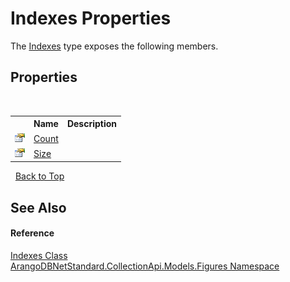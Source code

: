 # Indexes Properties
 

The <a href="6c446967-7c54-ba3e-c53d-5baa333fcd71">Indexes</a> type exposes the following members.


## Properties
&nbsp;<table><tr><th></th><th>Name</th><th>Description</th></tr><tr><td>![Public property](media/pubproperty.gif "Public property")</td><td><a href="7ee3d3ff-7b50-557b-96e0-d26a603bea63">Count</a></td><td /></tr><tr><td>![Public property](media/pubproperty.gif "Public property")</td><td><a href="c4c293d6-123c-88a4-9e7a-e349898a5ae6">Size</a></td><td /></tr></table>&nbsp;
<a href="#indexes-properties">Back to Top</a>

## See Also


#### Reference
<a href="6c446967-7c54-ba3e-c53d-5baa333fcd71">Indexes Class</a><br /><a href="fc0ac85a-f4fb-6c1f-5eac-41e31ea1ab30">ArangoDBNetStandard.CollectionApi.Models.Figures Namespace</a><br />